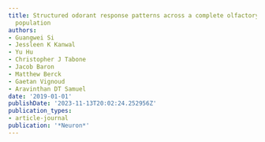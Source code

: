 ```yaml
---
title: Structured odorant response patterns across a complete olfactory receptor neuron
  population
authors:
- Guangwei Si
- Jessleen K Kanwal
- Yu Hu
- Christopher J Tabone
- Jacob Baron
- Matthew Berck
- Gaetan Vignoud
- Aravinthan DT Samuel
date: '2019-01-01'
publishDate: '2023-11-13T20:02:24.252956Z'
publication_types:
- article-journal
publication: '*Neuron*'
---
```

